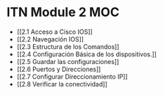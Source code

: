 # ITN Module 2 MOC
- [[2.1 Acceso a Cisco IOS]]
- [[2.2 Navegación IOS]]
- [[2.3 Estructura de los Comandos]]
- [[2.4 Configuración Básica de los dispositivos.]]
- [[2.5 Guardar las configuraciones]]
- [[2.6 Puertos y Direcciones]]
- [[2.7 Configurar Direccionamiento IP]]
- [[2.8 Verificar la conectividad]]
